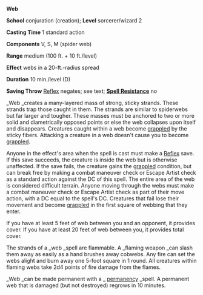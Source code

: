  **Web**

**School** conjuration (creation); **Level** sorcerer/wizard 2

**Casting Time** 1 standard action

**Components** V, S, M (spider web)

**Range** medium (100 ft. + 10 ft./level)

**Effect** webs in a 20-ft.-radius spread

**Duration** 10 min./level (D)

**Saving Throw** [Reflex](../combat.html#_reflex) negates; see text; **[Spell Resistance](../glossary.html#_spell-resistance)** no

_Web _creates a many-layered mass of strong, sticky strands. These strands trap those caught in them. The strands are similar to spiderwebs but far larger and tougher. These masses must be anchored to two or more solid and diametrically opposed points or else the web collapses upon itself and disappears. Creatures caught within a web become [grappled](../glossary.html#_grappled) by the sticky fibers. Attacking a creature in a web doesn't cause you to become [grappled](../glossary.html#_grappled).

Anyone in the effect's area when the spell is cast must make a [Reflex](../combat.html#_reflex) save. If this save succeeds, the creature is inside the web but is otherwise unaffected. If the save fails, the creature gains the [grappled](../glossary.html#_grappled) condition, but can break free by making a combat maneuver check or Escape Artist check as a standard action against the DC of this spell. The entire area of the web is considered difficult terrain. Anyone moving through the webs must make a combat maneuver check or Escape Artist check as part of their move action, with a DC equal to the spell's DC. Creatures that fail lose their movement and become [grappled](../glossary.html#_grappled) in the first square of webbing that they enter.

If you have at least 5 feet of web between you and an opponent, it provides cover. If you have at least 20 feet of web between you, it provides total cover.

The strands of a _web _spell are flammable. A _flaming weapon _can slash them away as easily as a hand brushes away cobwebs. Any fire can set the webs alight and burn away one 5-foot square in 1 round. All creatures within flaming webs take 2d4 points of fire damage from the flames.

_Web _can be made permanent with a _ [permanency](permanency.html#_permanency) _spell. A permanent web that is damaged (but not destroyed) regrows in 10 minutes.

